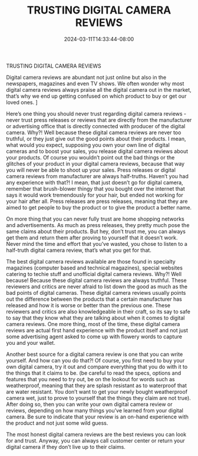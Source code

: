 ﻿---
title: "TRUSTING DIGITAL CAMERA REVIEWS"
date: 2024-03-11T14:33:44-08:00
description: "Digital-Camera Tips for Web Success"
featured_image: "/images/Digital-Camera.jpg"
tags: ["Digital Camera"]
---

TRUSTING DIGITAL CAMERA REVIEWS

Digital camera reviews are abundant not just online but also in the newspapers, magazines and even TV shows. We often wonder why most digital camera reviews always praise all the digital camera out in the market, that’s why we end up getting confused on which product to buy or get our loved ones. ]

Here’s one thing you should never trust regarding digital camera reviews - never trust press releases or reviews that are directly from the manufacturer or advertising office that is directly connected with producer of the digital camera. Why?! Well because these digital camera reviews are never too truthful, or they just give out the good points about their products. I mean, what would you expect, supposing you own your own line of digital cameras and to boost your sales, you release digital camera reviews about your products. Of course you wouldn’t point out the bad things or the glitches of your product in your digital camera reviews, because that way you will never be able to shoot up your sales. Press releases or digital camera reviews from manufacturer are always half-truths. Haven’t you had any experience with that?! I mean, that just doesn’t go for digital camera, remember that brush-blower thingy that you bought over the internet that says it would work tremendously for your hair, but ended not working for your hair after all. Press releases are press releases, meaning that they are aimed to get people to buy the product or to give the product a better name. 

On more thing that you can never fully trust are home shopping networks and advertisements. As much as press releases, they pretty much pose the same claims about their products. But hey, don’t trust me, you can always get them and return them after proving to yourself that it doesn’t work. Never mind the time and effort that you’ve wasted, you chose to listen to a half-truth digital camera review, that’s what you get for that. 

The best digital camera reviews available are those found in specialty magazines (computer based and technical magazines), special websites catering to techie stuff and unofficial digital camera reviews. Why?! Well because! Because these digital camera reviews are always truthful. These reviewers and critics are never afraid to list down the good as much as the bad points of digital cameras. These digital camera reviews usually points out the difference between the products that a certain manufacturer has released and how it is worse or better than the previous one. These reviewers and critics are also knowledgeable in their craft, so its say to safe to say that they know what they are talking about when it comes to digital camera reviews. One more thing, most of the time, these digital camera reviews are actual first hand experience with the product itself and not just some advertising agent asked to come up with flowery words to capture you and your wallet. 

Another best source for a digital camera review is one that you can write yourself. And how can you do that?! Of course, you first need to buy your own digital camera, try it out and compare everything that you do with it to the things that it claims to be. (be careful to read the specs, options and features that you need to try out, be on the lookout for words such as weatherproof, meaning that they are splash resistant as to waterproof that are water resistant. You don’t want to get your newly bought weatherproof camera wet, just to prove to yourself that the things they claim are not true). After doing so, then you can write your own digital camera review or reviews, depending on how many things you’ve learned from your digital camera. Be sure to indicate that your review is an on-hand experience with the product and not just some wild guess. 

The most honest digital camera reviews are the best reviews you can look for and trust. Anyway, you can always call customer center or return your digital camera if they don’t live up to their claims. 

